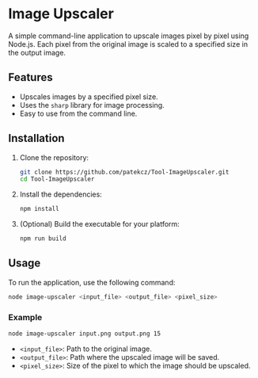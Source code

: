 # Image Upscaler

A simple command-line application to upscale images pixel by pixel using Node.js. Each pixel from the original image is scaled to a specified size in the output image.

## Features

- Upscales images by a specified pixel size.
- Uses the `sharp` library for image processing.
- Easy to use from the command line.

## Installation

1. Clone the repository:
   ```bash
   git clone https://github.com/patekcz/Tool-ImageUpscaler.git
   cd Tool-ImageUpscaler
   ```

2. Install the dependencies:
   ```bash
   npm install
   ```

3. (Optional) Build the executable for your platform:
   ```bash
   npm run build
   ```

## Usage

To run the application, use the following command:

```bash
node image-upscaler <input_file> <output_file> <pixel_size>
```

### Example

```bash
node image-upscaler input.png output.png 15
```

- `<input_file>`: Path to the original image.
- `<output_file>`: Path where the upscaled image will be saved.
- `<pixel_size>`: Size of the pixel to which the image should be upscaled.
